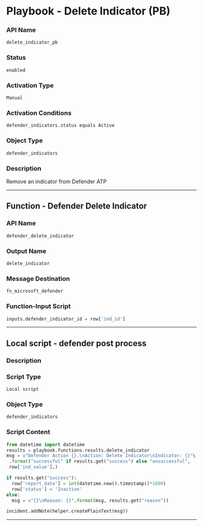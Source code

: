 <!--
    DO NOT MANUALLY EDIT THIS FILE
    THIS FILE IS AUTOMATICALLY GENERATED WITH resilient-sdk codegen
    Generated with resilient-sdk v51.0.2.0.974
-->

# Playbook - Delete Indicator (PB)

### API Name
`delete_indicator_pb`

### Status
`enabled`

### Activation Type
`Manual`

### Activation Conditions
`defender_indicators.status equals Active`

### Object Type
`defender_indicators`

### Description
Remove an indicator from Defender ATP


---
## Function - Defender Delete Indicator

### API Name
`defender_delete_indicator`

### Output Name
`delete_indicator`

### Message Destination
`fn_microsoft_defender`

### Function-Input Script
```python
inputs.defender_indicator_id = row['ind_id']
```

---

## Local script - defender post process

### Description


### Script Type
`Local script`

### Object Type
`defender_indicators`

### Script Content
```python
from datetime import datetime
results = playbook.functions.results.delete_indicator
msg = u"Defender Action {}.\nAction: Delete Indicator\nIndicator: {}"\
 .format("successful" if results.get("success") else "unsuccessful",
 row['ind_value'],)

if results.get("success"):
  row['report_date'] = int(datetime.now().timestamp()*1000)
  row['status'] = 'Inactive'
else:
  msg = u"{}\nReason: {}".format(msg, results.get("reason"))

incident.addNote(helper.createPlainText(msg))
```

---

